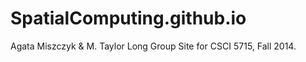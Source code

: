SpatialComputing.github.io
==========================

Agata Miszczyk &amp; M. Taylor Long Group Site for CSCI 5715, Fall 2014.
